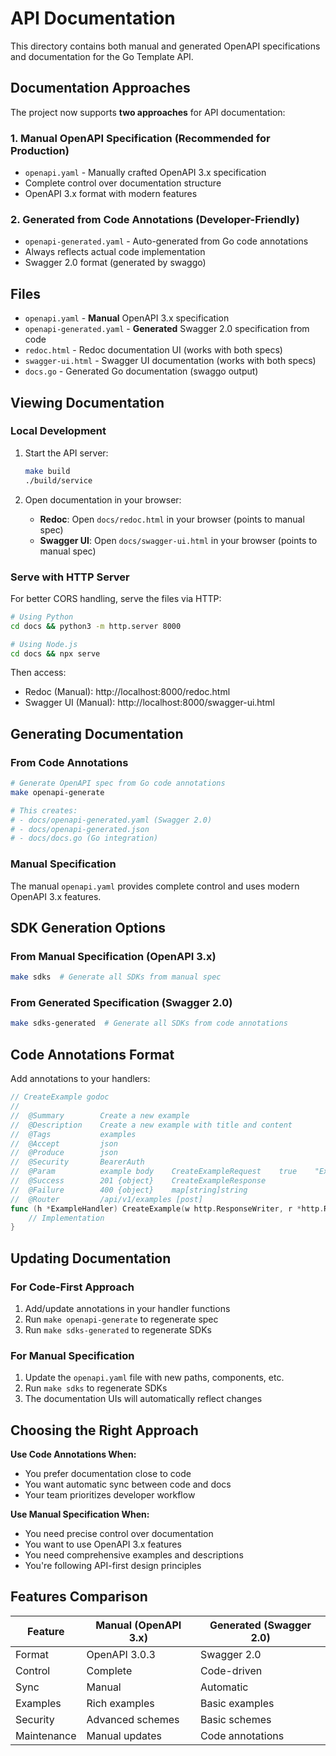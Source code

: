 # API Documentation

This directory contains both manual and generated OpenAPI specifications and documentation for the Go Template API.

## Documentation Approaches

The project now supports **two approaches** for API documentation:

### 1. Manual OpenAPI Specification (Recommended for Production)
- `openapi.yaml` - Manually crafted OpenAPI 3.x specification
- Complete control over documentation structure
- OpenAPI 3.x format with modern features

### 2. Generated from Code Annotations (Developer-Friendly)
- `openapi-generated.yaml` - Auto-generated from Go code annotations
- Always reflects actual code implementation
- Swagger 2.0 format (generated by swaggo)

## Files

- `openapi.yaml` - **Manual** OpenAPI 3.x specification
- `openapi-generated.yaml` - **Generated** Swagger 2.0 specification from code
- `redoc.html` - Redoc documentation UI (works with both specs)
- `swagger-ui.html` - Swagger UI documentation (works with both specs)
- `docs.go` - Generated Go documentation (swaggo output)

## Viewing Documentation

### Local Development

1. Start the API server:
   ```bash
   make build
   ./build/service
   ```

2. Open documentation in your browser:
   - **Redoc**: Open `docs/redoc.html` in your browser (points to manual spec)
   - **Swagger UI**: Open `docs/swagger-ui.html` in your browser (points to manual spec)

### Serve with HTTP Server

For better CORS handling, serve the files via HTTP:

```bash
# Using Python
cd docs && python3 -m http.server 8000

# Using Node.js
cd docs && npx serve
```

Then access:
- Redoc (Manual): http://localhost:8000/redoc.html
- Swagger UI (Manual): http://localhost:8000/swagger-ui.html

## Generating Documentation

### From Code Annotations
```bash
# Generate OpenAPI spec from Go code annotations
make openapi-generate

# This creates:
# - docs/openapi-generated.yaml (Swagger 2.0)
# - docs/openapi-generated.json 
# - docs/docs.go (Go integration)
```

### Manual Specification
The manual `openapi.yaml` provides complete control and uses modern OpenAPI 3.x features.

## SDK Generation Options

### From Manual Specification (OpenAPI 3.x)
```bash
make sdks  # Generate all SDKs from manual spec
```

### From Generated Specification (Swagger 2.0)
```bash
make sdks-generated  # Generate all SDKs from code annotations
```

## Code Annotations Format

Add annotations to your handlers:

```go
// CreateExample godoc
//
//	@Summary		Create a new example
//	@Description	Create a new example with title and content
//	@Tags			examples
//	@Accept			json
//	@Produce		json
//	@Security		BearerAuth
//	@Param			example	body	CreateExampleRequest	true	"Example to create"
//	@Success		201	{object}	CreateExampleResponse
//	@Failure		400	{object}	map[string]string
//	@Router			/api/v1/examples [post]
func (h *ExampleHandler) CreateExample(w http.ResponseWriter, r *http.Request) {
    // Implementation
}
```

## Updating Documentation

### For Code-First Approach
1. Add/update annotations in your handler functions
2. Run `make openapi-generate` to regenerate spec
3. Run `make sdks-generated` to regenerate SDKs

### For Manual Specification
1. Update the `openapi.yaml` file with new paths, components, etc.
2. Run `make sdks` to regenerate SDKs
3. The documentation UIs will automatically reflect changes

## Choosing the Right Approach

**Use Code Annotations When:**
- You prefer documentation close to code
- You want automatic sync between code and docs
- Your team prioritizes developer workflow

**Use Manual Specification When:**
- You need precise control over documentation
- You want to use OpenAPI 3.x features
- You need comprehensive examples and descriptions
- You're following API-first design principles

## Features Comparison

| Feature | Manual (OpenAPI 3.x) | Generated (Swagger 2.0) |
|---------|---------------------|-------------------------|
| Format | OpenAPI 3.0.3 | Swagger 2.0 |
| Control | Complete | Code-driven |
| Sync | Manual | Automatic |
| Examples | Rich examples | Basic examples |
| Security | Advanced schemes | Basic schemes |
| Maintenance | Manual updates | Code annotations |